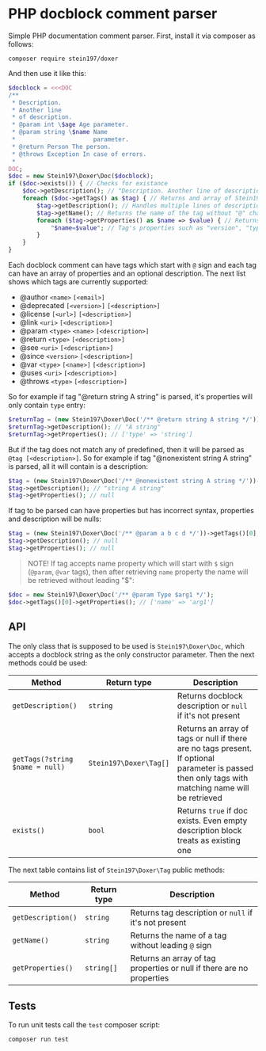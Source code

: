 # PHP docblock comment parser
Simple PHP documentation comment parser. First, install it via composer as follows:

```
composer require stein197/doxer
```

And then use it like this:

```php
$docblock = <<<DOC
/**
 * Description.
 * Another line
 * of description.
 * @param int \$age Age parameter.
 * @param string \$name Name
 *                      parameter.
 * @return Person The person.
 * @throws Exception In case of errors.
 * 
DOC;
$doc = new Stein197\Doxer\Doc($docblock);
if ($doc->exists()) { // Checks for existance
	$doc->getDescription(); // "Description. Another line of description."
	foreach ($doc->getTags() as $tag) { // Returns and array of Stein197\Doxer\Tag instances
		$tag->getDescription(); // Handles multiple lines of description
		$tag->getName(); // Returns the name of the tag without "@" char
		foreach ($tag->getProperties() as $name => $value) { // Returns an array of properties
			"$name=$value"; // Tag's properties such as "version", "type", etc.
		}
	}
}
```

Each docblock comment can have tags which start with `@` sign and each tag can have an array of properties and an optional description. The next list shows which tags are currently supported:

- @author `<name>` `[<email>]`
- @deprecated `[<version>]` `[<description>]`
- @license `[<url>]` `[<description>]`
- @link `<uri>` `[<description>]`
- @param `<type>` `<name>` `[<description>]`
- @return `<type>` `[<description>]`
- @see `<uri>` `[<description>]`
- @since `<version>` `[<description>]`
- @var `<type>` `[<name>]` `[<description>]`
- @uses `<uri>` `[<description>]`
- @throws `<type>` `[<description>]`

So for example if tag "@return string A string" is parsed, it's properties will only contain `type` entry:

```php
$returnTag = (new Stein197\Doxer\Doc('/** @return string A string */'))->getTags()[0];
$returnTag->getDescription(); // "A string"
$returnTag->getProperties(); // ['type' => 'string']
```

But if the tag does not match any of predefined, then it will be parsed as `@tag [<description>]`. So for example if tag "@nonexistent string A string" is parsed, all it will contain is a description:

```php
$tag = (new Stein197\Doxer\Doc('/** @nonexistent string A string */'))->getTags()[0];
$tag->getDescription(); // "string A string"
$tag->getProperties(); // null
```

If tag to be parsed can have properties but has incorrect syntax, properties and description will be nulls:
```php
$tag = (new Stein197\Doxer\Doc('/** @param a b c d */'))->getTags()[0];
$tag->getDescription(); // null
$tag->getProperties(); // null
```

> NOTE! If tag accepts name property which will start with `$` sign (`@param`, `@var` tags), then after retrieving `name` property the name will be retrieved without leading "$":
```php
$doc = new Stein197\Doxer\Doc('/** @param Type $arg1 */');
$doc->getTags()[0]->getProperties(); // ['name' => 'arg1']
```

## API
The only class that is supposed to be used is `Stein197\Doxer\Doc`, which accepts a docblock string as the only constructor parameter. Then the next methods could be used:

|Method|Return type|Description|
|---|---|---|
|`getDescription()`|`string`|Returns docblock description or `null` if it's not present|
|`getTags(?string $name = null)`|`Stein197\Doxer\Tag[]`|Returns an array of tags or null if there are no tags present. If optional parameter is passed then only tags with matching name will be retrieved|
|`exists()`|`bool`|Returns `true` if doc exists. Even empty description block treats as existing one|

The next table contains list of `Stein197\Doxer\Tag` public methods:

|Method|Return type|Description|
|---|---|---|
|`getDescription()`|`string`|Returns tag description or `null` if it's not present|
|`getName()`|`string`|Returns the name of a tag without leading `@` sign|
|`getProperties()`|`string[]`|Returns an array of tag properties or null if there are no properties|

## Tests
To run unit tests call the `test` composer script:
```
composer run test
```
